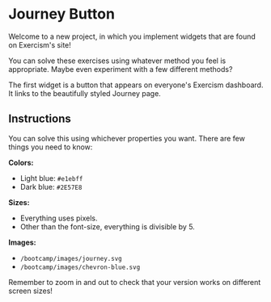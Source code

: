 # Journey Button

Welcome to a new project, in which you implement widgets that are found on Exercism's site!

You can solve these exercises using whatever method you feel is appropriate. Maybe even experiment with a few different methods?

The first widget is a button that appears on everyone's Exercism dashboard. It links to the beautifully styled Journey page.

## Instructions

You can solve this using whichever properties you want. There are few things you need to know:

**Colors:**

- Light blue: `#e1ebff`
- Dark blue: `#2E57E8`

**Sizes:**

- Everything uses pixels.
- Other than the font-size, everything is divisible by 5.

**Images:**

- `/bootcamp/images/journey.svg`
- `/bootcamp/images/chevron-blue.svg`

Remember to zoom in and out to check that your version works on different screen sizes!
